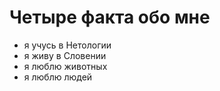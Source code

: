 # Четыре факта обо мне
- я учусь в Нетологии
- я живу в Словении
- я люблю животных
- я люблю людей
  